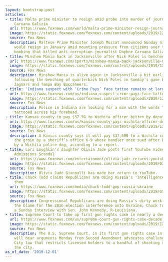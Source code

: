 ```yaml
---
layout: bootstrap-post
articles:
- title: Malta prime minister to resign amid probe into murder of journalist Daphne
    Caruana Galizia
  url: https://www.foxnews.com/world/malta-prime-minister-resign-journalist-death
  image: https://static.foxnews.com/foxnews.com/content/uploads/2019/12/8d4119a7-muscat.jpg
  source: Fox News
  description: Maltese Prime Minister Joseph Muscat announced Sunday night that he
    would resign in January amid mounting pressure from citizens over the 2017 car
    bombing that killed anti-corruption journalist Daphne Caruana Galizia.
- title: Minshew Mania back in Jacksonville after Nick Foles is benched
  url: https://www.foxnews.com/sports/minshew-mania-back-jacksonville-nick-foles-benched
  image: https://static.foxnews.com/foxnews.com/content/uploads/2019/12/Gardner-Minshew-and-Nick-Foles.jpg
  source: Fox News
  description: Minshew Mania is alive again in Jacksonville a bit earlier than expected
    following the benching of quarterback Nick Foles in Sunday's game between the
    Jaguars and Tampa Bay Buccaneers.
- title: 'Indiana suspect with ‘Crime Pays’ face tattoo remains at large: police'
  url: https://www.foxnews.com/us/indiana-suspect-crime-pays-face-tattoo
  image: https://static.foxnews.com/foxnews.com/content/uploads/2019/12/donald-murray-2.jpg
  source: Fox News
  description: Police in Indiana are looking for a man with the words “Crime Pays,”
    tattooed across his forehead.
- title: Kansas county to pay $37.5G to Wichita officer bitten by deputy's dog
  url: https://www.foxnews.com/us/kansas-county-pays-wichita-officer-dog-bite
  image: https://static.foxnews.com/foxnews.com/content/uploads/2019/12/Deputy-Sarah-Sinnett.jpg
  source: Fox News
  description: A Kansas county says it will pay $37,500 to a Wichita cop bitten in
    the groin by a sheriff’s office K-9 whose handler once sued after being bitten
    by a Wichita police dog, according to a report.
- title: Lori Loughlin's daughter Olivia Jade posts first YouTube video since College
    Admissions Scandal
  url: https://www.foxnews.com/entertainment/olivia-jade-returns-youtube-college-admissions-scandal-lori-loughlin
  image: https://static.foxnews.com/foxnews.com/content/uploads/2019/03/olivia-jade-lori-loughlin-ap.jpg
  source: Fox News
  description: Olivia Jade Giannulli has made her return to YouTube.
- title: Chuck Todd claims Republicans are doing Russia's 'intelligence' work for
    them
  url: https://www.foxnews.com/media/chuck-todd-gop-russia-ukraine
  image: https://static.foxnews.com/foxnews.com/content/uploads/2019/05/Chuck-Todd.jpg
  source: Fox News
  description: Congressional Republicans are doing Russia's dirty work by shifting
    the blame for the 2016 election interference onto Ukraine, Chuck Todd said during
    a Sunday interview with Sen. John Kennedy, R-Louisiana.
- title: Supreme Court to take up first gun rights case in nearly a decade
  url: https://www.foxnews.com/us/supreme-court-gun-rights-case-decade
  image: https://static.foxnews.com/foxnews.com/content/uploads/2019/12/AP19333570215969.jpg
  source: Fox News
  description: The U.S. Supreme Court, in its first gun rights case in nearly a decade,
    will hear arguments Monday from Second Amendment advocates challenging a New York
    City law that restricts licensed holders to a handful of shooting ranges within
    the city.
as_of_date: '2019-12-01'
---
```



